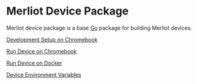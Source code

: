 # Merliot Device Package

Merliot device package is a base [Go](go.dev) package for building Merliot devices.

[Development Setup on Chromebook](docs/chromebook-develop.md)

[Run Device on Chromebook](docs/chromebook-docker.md)

[Run Device on Docker](docs/docker.md)

[Device Environment Variables](docs/environment.md)
